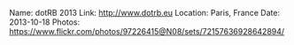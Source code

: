 Name: dotRB 2013
Link: http://www.dotrb.eu
Location: Paris, France
Date: 2013-10-18
Photos: https://www.flickr.com/photos/97226415@N08/sets/72157636928642894/